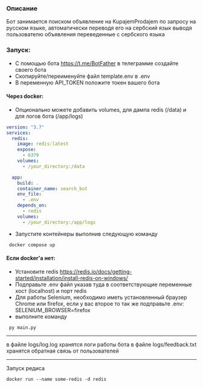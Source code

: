 ### Описание
Бот занимается поиском объявление на KupajemProdajem по запросу на русском языке, 
автоматически переводя его на сербский язык выводя пользователю объявления переведенные 
с сербского языка 

### Запуск:
- С помощью бота https://t.me/BotFather в телеграмме создайте своего бота
- Скопируйте/переименуйте файл template.env в .env
- В переменную API_TOKEN положите токен вашего бота 
#### Через docker:
- Опционально можете добавить volumes, для дампа redis (/data) и для логов бота (/app/logs)
```yaml
version: "3.7"
services:
  redis:
    image: redis:latest
    expose:
      - 6379
    volumes:
      - /your_directory:/data

  app:
    build: .
    container_name: search_bot
    env_file:
      - .env
    depends_on:
      - redis
    volumes:
      - /your_directory:/app/logs

```
- Запустите контейнеры выполнив следующую команду
```shell
 docker compose up
```
#### Если docker'а нет:
- Установите redis https://redis.io/docs/getting-started/installation/install-redis-on-windows/
- Подправьте .env файл указав туда в соответствующие переменные хост (localhost) и порт redis
- Для работы Selenium, необходимо иметь установленный браузер Chrome или firefox, если у вас второе то так же подправьте .env: SELENIUM_BROWSER=firefox
- выполните команду
```shell
 py main.py
```
____
в файле logs/log.log хранятся логи работы бота
в файле logs/feedback.txt хранятся обратная связь от пользователей 
____
Запуск редиса
```shell
docker run --name some-redis -d redis
```